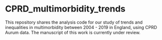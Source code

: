 # CPRD_multimorbidity_trends

This repository shares the analysis code for our study of trends and inequalities in multimorbidity between 2004 - 2019 in England, using CPRD Aurum data. The manuscript of this work is currently under review. 

